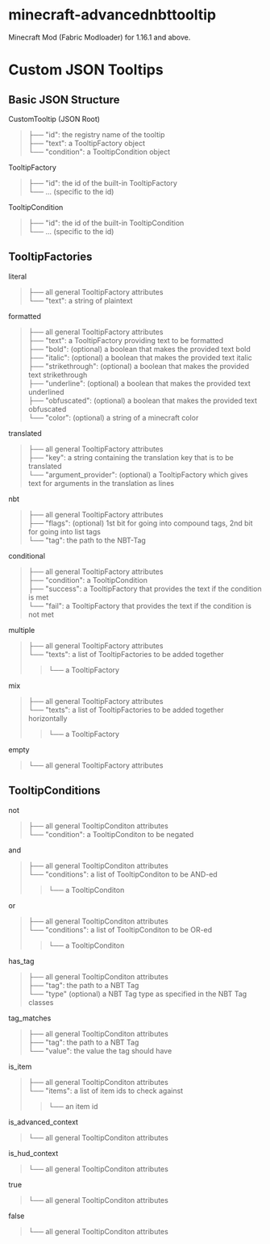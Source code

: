 ﻿# minecraft-advancednbttooltip
Minecraft Mod (Fabric Modloader) for 1.16.1 and above.

<h1>Custom JSON Tooltips</h1>
<h2>Basic JSON Structure</h2>

CustomTooltip (JSON Root)<br>
>├── "id": the registry name of the tooltip<br>
>├── "text": a TooltipFactory object<br>
>└── "condition": a TooltipCondition object<br>

TooltipFactory <br>
>├── "id": the id of the built-in TooltipFactory<br>
>└── ... (specific to the id)<br>

TooltipCondition <br>
>├── "id": the id of the built-in TooltipCondition<br>
>└── ... (specific to the id)<br>

<h2>TooltipFactories</h2>

literal<br>
>├── all general TooltipFactory attributes<br>
>└── "text": a string of plaintext<br>

formatted<br>
>├── all general TooltipFactory attributes<br>
>├── "text": a TooltipFactory providing text to be formatted<br>
>├── "bold": (optional) a boolean that makes the provided text bold<br>
>├── "italic": (optional) a boolean that makes the provided text italic<br>
>├── "strikethrough": (optional) a boolean that makes the provided text strikethrough<br>
>├── "underline": (optional) a boolean that makes the provided text underlined<br>
>├── "obfuscated": (optional) a boolean that makes the provided text obfuscated<br>
>└── "color": (optional) a string of a minecraft color<br>

translated<br>
>├── all general TooltipFactory attributes<br>
>├── "key": a string containing the translation key that is to be translated<br>
>└── "argument_provider": (optional) a TooltipFactory which gives text for arguments in the translation as lines<br>

nbt<br>
>├── all general TooltipFactory attributes<br>
>├── "flags": (optional) 1st bit for going into compound tags, 2nd bit for going into list tags<br>
>└── "tag": the path to the NBT-Tag<br>

conditional<br>
>├── all general TooltipFactory attributes<br>
>├── "condition": a TooltipCondition<br>
>├── "success": a TooltipFactory that provides the text if the condition is met<br>
>└── "fail": a TooltipFactory that provides the text if the condition is not met<br>

multiple<br>
>├── all general TooltipFactory attributes<br>
>└── "texts": a list of TooltipFactories to be added together<br>
>>└── a TooltipFactory<br>

mix<br>
>├── all general TooltipFactory attributes<br>
>└── "texts": a list of TooltipFactories to be added together horizontally<br>
>>└── a TooltipFactory<br>

empty<br>
>└── all general TooltipFactory attributes<br>

<h2>TooltipConditions</h2>

not<br>
>├── all general TooltipConditon attributes<br>
>└── "condition": a TooltipConditon to be negated<br>

and<br>
>├── all general TooltipConditon attributes<br>
>└── "conditions": a list of TooltipConditon to be AND-ed<br>
>>└── a TooltipConditon<br>

or<br>
>├── all general TooltipConditon attributes<br>
>└── "conditions": a list of TooltipConditon to be OR-ed<br>
>>└── a TooltipConditon<br>

has_tag<br>
>├── all general TooltipConditon attributes<br>
>├── "tag": the path to a NBT Tag<br>
>└── "type" (optional) a NBT Tag type as specified in the NBT Tag classes<br>

tag_matches<br>
>├── all general TooltipConditon attributes<br>
>├── "tag": the path to a NBT Tag<br>
>└── "value": the value the tag should have<br>

is_item<br>
>├── all general TooltipConditon attributes<br>
>└── "items": a list of item ids to check against<br>
>>└── an item id<br>

is_advanced_context<br>
>└── all general TooltipConditon attributes<br>

is_hud_context<br>
>└── all general TooltipConditon attributes<br>

true<br>
>└── all general TooltipConditon attributes<br>

false<br>
>└── all general TooltipConditon attributes<br>
